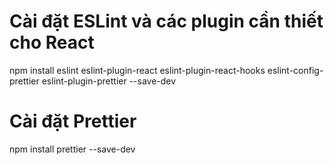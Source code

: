 # Cài đặt ESLint và các plugin cần thiết cho React

npm install eslint eslint-plugin-react eslint-plugin-react-hooks eslint-config-prettier eslint-plugin-prettier --save-dev

# Cài đặt Prettier

npm install prettier --save-dev
